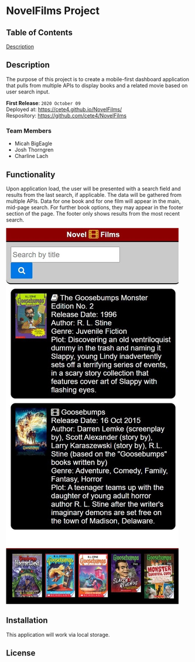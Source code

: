 # NovelFilms Project

## Table of Contents 
[Description](#Description)

## Description
The purpose of this project is to create a mobile-first dashboard application that pulls from multiple APIs to display books and a related movie based on user search input. 
<!-- more thoughts on purpose here -->

**First Release**: `2020 October 09`
<br>
Deployed at: https://cete4.github.io/NovelFilms/
<br>
Respository: https://github.com/cete4/NovelFilms

### Team Members
* Micah BigEagle
* Josh Thorngren
* Charline Lach

## Functionality
<!-- Upon application load, the user will be presented with a number of inputs options to request information from multiple APIs regarding books and their related films. Upon completing a search, the user will be presented with a nunber of results based on their input. Upon revisiting the app, the user will be presented with their previous searc results. The app will also include a trending section if fuinctionally possible.  -->

Upon application load, the user will be presented with a search field and results from the last search, if applicable. The data will be gathered from multiple APIs. Data for one book and for one film will appear in the main, mid-page search. For further book options, they may appear in the footer section of the page. The footer only shows results from the most recent search.

![Screenshot](./assets/images/goosebumpsScreenshot.jpg)

## Installation
This application will work via local storage.

## License
